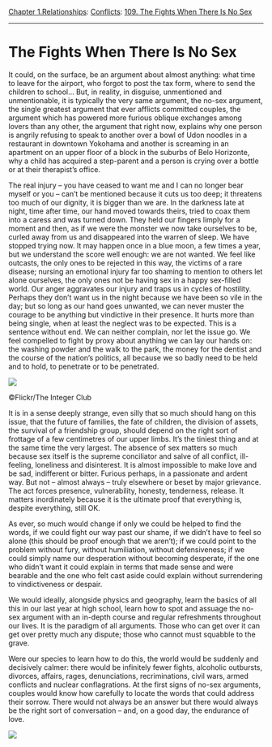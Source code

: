[Chapter 1.Relationships](https://www.theschooloflife.com/thebookoflife/category/relationships/): [Conflicts](https://www.theschooloflife.com/thebookoflife/category/relationships/conflicts/): [109. The Fights When There Is No Sex](https://www.theschooloflife.com/thebookoflife/the-fights-when-there-is-no-sex/)

* * *

# The Fights When There Is No Sex

It could, on the surface, be an argument about almost anything: what time to leave for the airport, who forgot to post the tax form, where to send the children to school… But, in reality, in disguise, unmentioned and unmentionable, it is typically the very same argument, the no-sex argument, the single greatest argument that ever afflicts committed couples, the argument which has powered more furious oblique exchanges among lovers than any other, the argument that right now, explains why one person is angrily refusing to speak to another over a bowl of Udon noodles in a restaurant in downtown Yokohama and another is screaming in an apartment on an upper floor of a block in the suburbs of Belo Horizonte, why a child has acquired a step-parent and a person is crying over a bottle or at their therapist’s office.

The real injury – you have ceased to want me and I can no longer bear myself or you – can’t be mentioned because it cuts us too deep; it threatens too much of our dignity, it is bigger than we are. In the darkness late at night, time after time, our hand moved towards theirs, tried to coax them into a caress and was turned down. They held our fingers limply for a moment and then, as if we were the monster we now take ourselves to be, curled away from us and disappeared into the warren of sleep. We have stopped trying now. It may happen once in a blue moon, a few times a year, but we understand the score well enough: we are not wanted. We feel like outcasts, the only ones to be rejected in this way, the victims of a rare disease; nursing an emotional injury far too shaming to mention to others let alone ourselves, the only ones not be having sex in a happy sex-filled world. Our anger aggravates our injury and traps us in cycles of hostility. Perhaps they don’t want us in the night because we have been so vile in the day; but so long as our hand goes unwanted, we can never muster the courage to be anything but vindictive in their presence. It hurts more than being single, when at least the neglect was to be expected. This is a sentence without end. We can neither complain, nor let the issue go. We feel compelled to fight by proxy about anything we can lay our hands on: the washing powder and the walk to the park, the money for the dentist and the course of the nation’s politics, all because we so badly need to be held and to hold, to penetrate or to be penetrated.

 ![](https://www.theschooloflife.com/thebookoflife/wp-content/uploads/2018/09/6635532377_fefdb901ac_z.jpg)

©Flickr/The Integer Club

It is in a sense deeply strange, even silly that so much should hang on this issue, that the future of families, the fate of children, the division of assets, the survival of a friendship group, should depend on the right sort of frottage of a few centimetres of our upper limbs. It’s the tiniest thing and at the same time the very largest. The absence of sex matters so much because sex itself is the supreme conciliator and salve of all conflict, ill-feeling, loneliness and disinterest. It is almost impossible to make love and be sad, indifferent or bitter. Furious perhaps, in a passionate and ardent way. But not – almost always – truly elsewhere or beset by major grievance. The act forces presence, vulnerability, honesty, tenderness, release. It matters inordinately because it is the ultimate proof that everything is, despite everything, still OK.

As ever, so much would change if only we could be helped to find the words, if we could fight our way past our shame, if we didn’t have to feel so alone (this should be proof enough that we aren’t); if we could point to the problem without fury, without humiliation, without defensiveness; if we could simply name our desperation without becoming desperate, if the one who didn’t want it could explain in terms that made sense and were bearable and the one who felt cast aside could explain without surrendering to vindictiveness or despair.

We would ideally, alongside physics and geography, learn the basics of all this in our last year at high school, learn how to spot and assuage the no-sex argument with an in-depth course and regular refreshments throughout our lives. It is the paradigm of all arguments. Those who can get over it can get over pretty much any dispute; those who cannot must squabble to the grave.

Were our species to learn how to do this, the world would be suddenly and decisively calmer: there would be infinitely fewer fights, alcoholic outbursts, divorces, affairs, rages, denunciations, recriminations, civil wars, armed conflicts and nuclear conflagrations. At the first signs of no-sex arguments, couples would know how carefully to locate the words that could address their sorrow. There would not always be an answer but there would always be the right sort of conversation – and, on a good day, the endurance of love.

[![](https://img.youtube.com/vi/P9Q9l7CHx3Q/0.jpg)](https://www.youtube.com/embed/P9Q9l7CHx3Q '')
